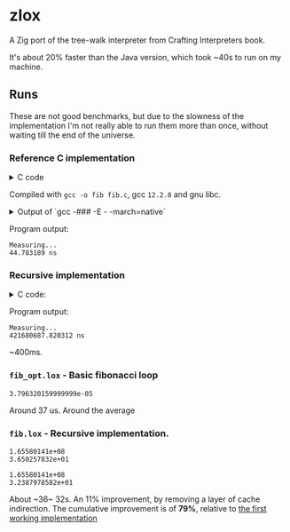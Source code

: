 # zlox

A Zig port of the tree-walk interpreter from Crafting Interpreters book.

It's about 20% faster than the Java version, which took ~40s to run on my
machine.

## Runs

These are not good benchmarks, but due to the slowness of the implementation I'm
not really able to run them more than once, without waiting till the end of the
universe.

### Reference C implementation

<details><summary>C code</summary>

```c
#include <stdint.h>
#include <stdio.h>
#include <stdlib.h>
#include <time.h>

int fib(int n) {
  int a = 0;
  int b = 1;
  while (n--) {
    int tmp = a;
    a += b;
    b = tmp;
  }
  return a;
}

#define NUM_SAMPLES (1ull << 25)

int main() {

  struct timespec start, end, diff;
  double avg = 0.0;
  puts("Measuring...");
  for (uint64_t i = 0; i < NUM_SAMPLES; ++i) {
    clock_gettime(CLOCK_MONOTONIC_RAW, &start);
    int x = fib(40);
    clock_gettime(CLOCK_MONOTONIC_RAW, &end);
    double sample = end.tv_nsec - start.tv_nsec;
    if (sample < 0)
      sample += 1000000000.0;
    avg += sample;
  }
  avg /= NUM_SAMPLES;

  printf("%lf ns\n", avg);

  return 0;
}
```
</details>

Compiled with `gcc -o fib fib.c`, gcc `12.2.0` and gnu libc.

<details><summary>
Output of `gcc -### -E - -march=native`
</summary>

```
Using built-in specs.
COLLECT_GCC=gcc
Target: x86_64-unknown-linux-gnu
Configured with: /builddir/gcc-12.2.0/configure --build=x86_64-unknown-linux-gnu --enable-gnu-unique-object --enable-vtable-verify --prefix=/usr --mandir=/usr/share/man --infodir=/usr/share/info --libexecdir=/usr/lib64 --libdir=/usr/lib64 --enable-threads=posix --enable-__cxa_atexit --disable-multilib --with-system-zlib --enable-shared --enable-lto --enable-plugins --enable-linker-build-id --disable-werror --disable-nls --enable-default-pie --enable-default-ssp --enable-checking=release --disable-libstdcxx-pch --with-isl --with-linker-hash-style=gnu --disable-sjlj-exceptions --disable-target-libiberty --disable-libssp --enable-languages=c,c++,objc,obj-c++,fortran,lto,go,ada
Thread model: posix
Supported LTO compression algorithms: zlib zstd
gcc version 12.2.0 (GCC)
COLLECT_GCC_OPTIONS='-E' '-march=native'
 /usr/lib64/gcc/x86_64-unknown-linux-gnu/12.2.0/cc1 -E -quiet - "-march=znver3" -mmmx -mpopcnt -msse -msse2 -msse3 -mssse3 -msse4.1 -msse4.2 -mavx -mavx2 -msse4a -mno-fma4 -mno-xop -mfma -mno-avx512f -mbmi -mbmi2 -maes -mpclmul -mno-avx512vl -mno-avx512bw -mno-avx512dq -mno-avx512cd -mno-avx512er -mno-avx512pf -mno-avx512vbmi -mno-avx512ifma -mno-avx5124vnniw -mno-avx5124fmaps -mno-avx512vpopcntdq -mno-avx512vbmi2 -mno-gfni -mvpclmulqdq -mno-avx512vnni -mno-avx512bitalg -mno-avx512bf16 -mno-avx512vp2intersect -mno-3dnow -madx -mabm -mno-cldemote -mclflushopt -mclwb -mclzero -mcx16 -mno-enqcmd -mf16c -mfsgsbase -mfxsr -mno-hle -msahf -mno-lwp -mlzcnt -mmovbe -mno-movdir64b -mno-movdiri -mmwaitx -mno-pconfig -mpku -mno-prefetchwt1 -mprfchw -mno-ptwrite -mrdpid -mrdrnd -mrdseed -mno-rtm -mno-serialize -mno-sgx -msha -mshstk -mno-tbm -mno-tsxldtrk -mvaes -mno-waitpkg -mwbnoinvd -mxsave -mxsavec -mxsaveopt -mxsaves -mno-amx-tile -mno-amx-int8 -mno-amx-bf16 -mno-uintr -mno-hreset -mno-kl -mno-widekl -mno-avxvnni -mno-avx512fp16 --param "l1-cache-size=32" --param "l1-cache-line-size=64" --param "l2-cache-size=512" "-mtune=znver3" -dumpbase -
COMPILER_PATH=/usr/lib64/gcc/x86_64-unknown-linux-gnu/12.2.0/:/usr/lib64/gcc/x86_64-unknown-linux-gnu/12.2.0/:/usr/lib64/gcc/x86_64-unknown-linux-gnu/:/usr/lib64/gcc/x86_64-unknown-linux-gnu/12.2.0/:/usr/lib64/gcc/x86_64-unknown-linux-gnu/
LIBRARY_PATH=/usr/lib64/gcc/x86_64-unknown-linux-gnu/12.2.0/:/usr/lib64/gcc/x86_64-unknown-linux-gnu/12.2.0/../../../../lib64/:/lib/../lib64/:/usr/lib/../lib64/:/usr/lib64/gcc/x86_64-unknown-linux-gnu/12.2.0/../../../:/lib/:/usr/lib/
COLLECT_GCC_OPTIONS='-E' '-march=native'
```

</details>

Program output:
```
Measuring...
44.783189 ns
```

### Recursive implementation

<details><summary>C code:</summary>

```c
#include <stdint.h>
#include <stdio.h>
#include <stdlib.h>
#include <time.h>

int fib(int n) {
  if (n <= 1)
    return 1;
  return fib(n - 1) + fib(n - 2);
}

#define NUM_SAMPLES 128

int main() {

  struct timespec start, end, diff;
  double avg = 0.0;
  puts("Measuring...");
  for (uint64_t i = 0; i < NUM_SAMPLES; ++i) {
    clock_gettime(CLOCK_MONOTONIC_RAW, &start);
    int x = fib(40);
    clock_gettime(CLOCK_MONOTONIC_RAW, &end);
    double sample = end.tv_nsec - start.tv_nsec;
    if (sample < 0)
      sample += 1000000000.0;
    avg += sample;
  }
  avg /= NUM_SAMPLES;

  printf("%lf ns\n", avg);

  return 0;
}
```

</details>

Program output:
```
Measuring...
421680687.820312 ns
```
~400ms.


### `fib_opt.lox` - Basic fibonacci loop

```
3.796320159999999e-05
```

Around 37 us. Around the average


### `fib.lox` - Recursive implementation.

```
1.65580141e+08
3.650257832e+01
```
```
1.65580141e+08
3.2387978582e+01
```

About ~36~ 32s. An 11% improvement, by removing a layer of cache indirection.
The cumulative improvement is of **79%**, relative to [the first working
implementation](https://github.com/cybergsus/zlox/tree/be36de134e4b64949a6483a41a0c27ff8dda5b1d)
